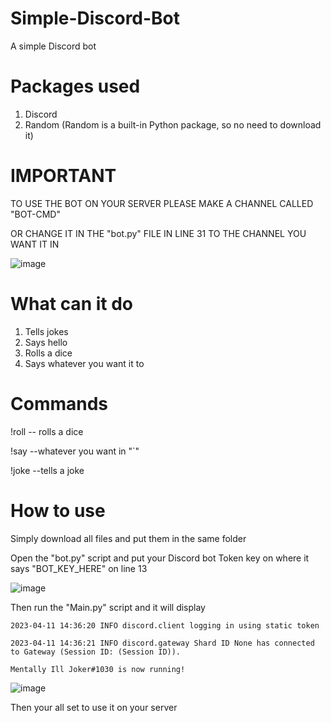 # Simple-Discord-Bot
A simple Discord bot

# Packages used
1. Discord
2. Random (Random is a built-in Python package, so no need to download it)

# IMPORTANT
TO USE THE BOT ON YOUR SERVER PLEASE MAKE A CHANNEL CALLED "BOT-CMD"

OR CHANGE IT IN THE "bot.py" FILE IN LINE 31 TO THE CHANNEL YOU WANT IT IN

![image](https://user-images.githubusercontent.com/70321204/231113817-1ef2e7f5-2d6b-4b24-8dbf-cf4f53eff73a.png)

# What can it do
1. Tells jokes
2. Says hello
3. Rolls a dice
4. Says whatever you want it to

# Commands
!roll -- rolls a dice

!say --whatever you want in "`"

!joke --tells a joke

# How to use
Simply download all files and put them in the same folder

Open the "bot.py" script and put your Discord bot Token key on where it says "BOT_KEY_HERE" on line 13

![image](https://user-images.githubusercontent.com/70321204/231111504-ecfb481f-b847-41cd-b11a-1653a73ce61c.png)

Then run the "Main.py" script and it will display

`2023-04-11 14:36:20 INFO discord.client logging in using static token`

`2023-04-11 14:36:21 INFO discord.gateway Shard ID None has connected to Gateway (Session ID: (Session ID)).`

`Mentally Ill Joker#1030 is now running!`

![image](https://user-images.githubusercontent.com/70321204/231112087-af0c10c2-fc96-46ff-a877-454a76242b0b.png)

Then your all set to use it on your server
